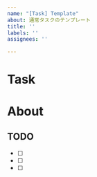```yaml
---
name: "[Task] Template"
about: 通常タスクのテンプレート
title: ''
labels: ''
assignees: ''

---
```


# Task

# About

## TODO
- [ ] 
- [ ] 
- [ ]
